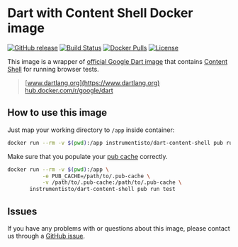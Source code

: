 Dart with Content Shell Docker image
====================================

[![GitHub release](https://img.shields.io/github/release/instrumentisto/dart-content-shell-docker-image.svg)](https://hub.docker.com/r/instrumentisto/dart-content-shell/tags)
[![Build Status](https://travis-ci.org/instrumentisto/dart-content-shell-docker-image.svg?branch=master)](https://travis-ci.org/instrumentisto/dart-content-shell-docker-image)
[![Docker Pulls](https://img.shields.io/docker/pulls/instrumentisto/dart-content-shell.svg)](https://hub.docker.com/r/instrumentisto/dart-content-shell)
[![License](https://img.shields.io/badge/license-MIT-blue.svg)](https://github.com/instrumentisto/dart-content-shell-docker-image/blob/master/LICENSE.md)

This image is a wrapper of [official Google Dart image][1] that contains [Content Shell][2] for running browser tests.

> [www.dartlang.org](https://www.dartlang.org)  
> [hub.docker.com/r/google/dart](https://hub.docker.com/r/google/dart)




## How to use this image

Just map your working directory to `/app` inside container:
```bash
docker run --rm -v $(pwd):/app instrumentisto/dart-content-shell pub run test
```

Make sure that you populate your [pub cache][4] correctly.
```bash
docker run --rm -v $(pwd):/app \
           -e PUB_CACHE=/path/to/.pub-cache \
           -v /path/to/.pub-cache:/path/to/.pub-cache \
       instrumentisto/dart-content-shell pub run test
```




## Issues

If you have any problems with or questions about this image, please contact us through a [GitHub issue][3].




[1]: https://hub.docker.com/r/google/dart
[2]: https://github.com/google/test_runner.dart#tools-and-environment
[3]: https://github.com/instrumentisto/dart-content-shell-docker-image/issues 
[4]: https://www.dartlang.org/tools/pub/installing#optional-environment-variables
